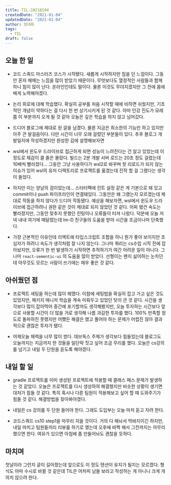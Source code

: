 ```yaml
---
title: TIL-20210104
createdDate: "2021-01-04"
updatedDate: "2021-01-04"
author: 정대화
tags:
  - TIL
draft: false
---
```


## 오늘 한 일

- 코드 스쿼드 마스터즈 코스가 시작됐다. 새롭게 시작하지만 짐을 던 느낌이다. 그동안 혼자 헤매는 느낌을 많이 받았기 때문이다. 무엇보다도 열정적인 사람들과 함께하니 힘이 많이 난다. 온라인인데도 말이다. 물론 이것도 무뎌지겠지만 그 전에 몸에 배게 노력해야겠다.

- 논리 회로에 대해 학습했다. 확실히 공부를 처음 시작할 때에 비하면 쉬웠지만, 기초적인 개념이 약하다는 걸 다시 한 번 상기시키게 된 것 같다. 아마 인강 진도가 모레쯤 이 부분까지 오게 될 것 같아 오늘은 깊은 학습을 하지 않고 넘어갔다.

- 드디어 블로그에 제대로 된 글을 남겼다. 물론 지금은 최소한의 기능만 하고 있지만 아주 큰 발걸음이다. 다만 시간이 너무 오래 걸렸던 부분들이 있다. 추후 블로그 개발일지에 작성하겠지만 완성한 김에 설명해보자면

- wsl에서 윈도우 드라이브로 접근하게 되면 성능이 느려진다는 건 알고 있었는데 이 정도로 체감이 클 줄은 몰랐다. 빌드는 2분 개발 서버 로드는 20초 정도 걸렸는데 10배씩 빨라졌다... 그동안 그냥 사용하다가 wsl2로 바꾸며 핫 리로드가 되지 않는 이슈가 있어 wsl의 유저 디렉토리로 프로젝트를 옮겼는데 진작 할 걸 그랬다는 생각이 들었다.

- 하지만 이는 양날의 검이었는데... 스타터팩에 린트 설정 같은 게 기본으로 돼 있고 commit이나 push 파이프라인이 연결돼있다. 그동안은 왜 그랬는지 모르겠는데 제대로 작동을 하지 않다가 드디어 작동됐다. 예상을 해보자면, wsl에서 윈도우 드라이브에 접근하려니 권한 같은 것이 제대로 되지 않았던 것 같다. 어찌 됐건 속도는 빨라졌지만, 그동안 맞추지 못했던 린팅이나 오류들이 터져 나왔다. 덕분에 오늘 저녁 내내 여기에 매달렸는데 Im-D 친구들의 도움을 받아 시간을 조금이나마 단축했다.

- 가장 근본적인 이유인데 리엑트에 타입스크립트 조합을 하니 뭔가 좋아 보이지만 초심자가 하려니 속도가 생각처럼 잘 나지 않는다. 그나마 쿼리는 cs수업 시작 전에 잡아놨지만, 오류가 한 번 발생하기 시작하면 추적하기가 여간 어려운 일이 아니다. 그나마 `react-sementic-ui` 의 도움을 많이 받았다. 선형이는 왠지 싫어하는 눈치던데 아무것도 모르는 사람이 쓰기에는 매우 좋은 것 같다.

## 아쉬웠던 점

- 프로젝트 세팅을 하는데 많이 헤맸다. 이참에 세팅법을 확실히 잡고 가고 싶은 것도 있었지만, 패키지 매니저 학습을 계속 미뤄두고 있었던 탓이 큰 것 같다. 시간을 생각보다 많이 잡아먹어 중간에 포기할까도 생각해봤지만, 오늘 투자하는 시간보다 앞으로 사용할 시간이 더 많을 거로 생각해 나름 과감한 투자를 했다. 100% 만족할 정도로 돌파하진 못했지만 어쨌든 해결은 했고 풀어야 하는 문제가 어렵진 않아 결과적으로 괜찮은 투자가 됐다.

- 어제오늘 체력을 너무 많이 썼다. 데브독스 주제가 생각보다 힘들었는데 블로그도 오늘까지는 지금까지 한 것들을 일단락 짓고 싶어 조금 무리를 했다. 오늘은 cs강의를 넘기고 내일 두 단원을 듣도록 해야겠다.

## 내일 할 일

- gradle 프로젝트를 이미 생성된 프로젝트에 적용할 때 클래스 패스 문제가 발생하는 것 같았다. 오늘은 프로젝트를 다시 생성하여 해결했지만 비슷한 상황이 생기면 대처가 힘들 것 같다. 특히 혹시나 다른 팀원이 적용해보고 싶어 할 때 도와주기가 힘들 것 같다. 해결방법을 찾아봐야겠다.

- 내일은 cs 강의를 두 단원 들어야 한다. 그래도 도입부는 오늘 마저 듣고 자려 한다.

- 코드스쿼드 cs10 step1을 마무리 지을 것이다. 거의 다 해놔서 막바지이긴 하지만, 내일 마치고 팀원들끼리 리뷰를 하기로 했는데 오후에 바짝 해서 그전까지는 마무리했으면 한다. 여유가 있으면 아침에 좀 만들어놔도 괜찮을 듯하다.

## 마치며

첫날이라 그런지 글이 길어졌는데 앞으로도 이 정도 텐션이 유지가 될지는 모르겠다. 형식도 아마 수시로 바뀔 것 같은데 TIL은 어차피 남들 보라고 작성하는 게 아니니 크게 개의치 않으려 한다.
